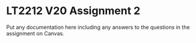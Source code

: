 # LT2212 V20 Assignment 2

Put any documentation here including any answers to the questions in the 
assignment on Canvas.
